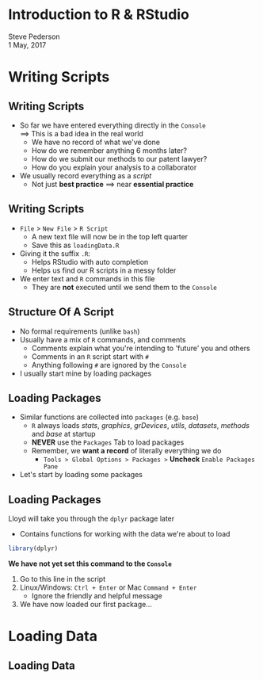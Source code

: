 # Introduction to R & RStudio
Steve Pederson  
1 May, 2017  






# Writing Scripts

## Writing Scripts

* So far we have entered everything directly in the `Console`  
$\implies$ This is a bad idea in the real world
    + We have no record of what we've done
    + How do we remember anything 6 months later?
    + How do we submit our methods to our patent lawyer?
    + How do you explain your analysis to a collaborator
* We usually record everything as a *script*
    + Not just **best practice** $\implies$ near **essential practice**

## Writing Scripts

* `File` > `New File` > `R Script`
    + A new text file will now be in the top left quarter
    + Save this as `loadingData.R`
* Giving it the suffix `.R`:
    + Helps RStudio with auto completion
    + Helps us find our R scripts in a messy folder
* We enter text and `R` commands in this file
    + They are **not** executed until we send them to the `Console`
    
## Structure Of A Script

* No formal requirements (unlike `bash`)
* Usually have a mix of `R` commands, and comments
    + Comments explain what you're intending to 'future' you and others
    + Comments in an `R` script start with `#`
    + Anything following `#` are ignored by the `Console`
* I usually start mine by loading packages

## Loading Packages

* Similar functions are collected into `packages` (e.g. `base`)
    + `R` always loads _stats_, _graphics_, _grDevices_, _utils_, _datasets_, _methods_ and _base_ at startup
    + **NEVER** use the `Packages` Tab to load packages 
    + Remember, we **want a record** of literally everything we do
        + `Tools > Global Options > Packages >` **Uncheck** `Enable Packages Pane`
* Let's start by loading some packages

## Loading Packages

Lloyd will take you through the `dplyr` package later

* Contains functions for working with the data we're about to load


```r
library(dplyr)
```

**We have not yet set this command to the `Console`**

1. Go to this line in the script
2. Linux/Windows: `Ctrl + Enter` or Mac `Command + Enter`
    + Ignore the friendly and helpful message
3. We have now loaded our first package...

# Loading Data

## Loading Data
    
